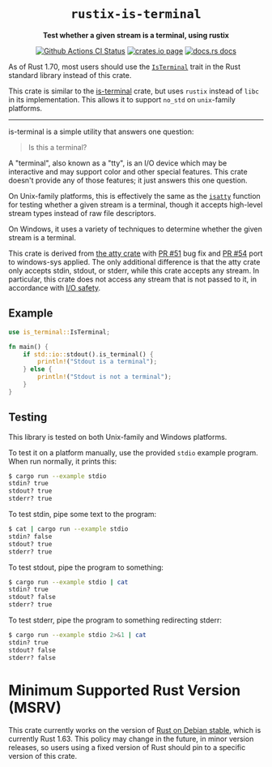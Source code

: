 <div align="center">
  <h1><code>rustix-is-terminal</code></h1>

  <p>
    <strong>Test whether a given stream is a terminal, using rustix</strong>
  </p>

  <p>
    <a href="https://github.com/sunfishcode/rustix-is-terminal/actions?query=workflow%3ACI"><img src="https://github.com/sunfishcode/rustix-is-terminal/workflows/CI/badge.svg" alt="Github Actions CI Status" /></a>
    <a href="https://crates.io/crates/rustix-is-terminal"><img src="https://img.shields.io/crates/v/rustix-is-terminal.svg" alt="crates.io page" /></a>
    <a href="https://docs.rs/rustix-is-terminal"><img src="https://docs.rs/rustix-is-terminal/badge.svg" alt="docs.rs docs" /></a>
  </p>
</div>

As of Rust 1.70, most users should use the [`IsTerminal`] trait in the Rust
standard library instead of this crate.

This crate is similar to the [is-terminal] crate, but uses `rustix` instead
of `libc` in its implementation. This allows it to support `no_std` on
`unix`-family platforms.

[is-terminal]: https://crates.io/crates/is-terminal/

<hr>

is-terminal is a simple utility that answers one question:

> Is this a terminal?

A "terminal", also known as a "tty", is an I/O device which may be interactive
and may support color and other special features. This crate doesn't provide
any of those features; it just answers this one question.

On Unix-family platforms, this is effectively the same as the [`isatty`]
function for testing whether a given stream is a terminal, though it accepts
high-level stream types instead of raw file descriptors.

On Windows, it uses a variety of techniques to determine whether the given
stream is a terminal.

This crate is derived from [the atty crate] with [PR \#51] bug fix and
[PR \#54] port to windows-sys applied. The only additional difference is that
the atty crate only accepts stdin, stdout, or stderr, while this crate accepts
any stream. In particular, this crate does not access any stream that is not
passed to it, in accordance with [I/O safety].

[PR \#51]: https://github.com/softprops/atty/pull/51
[PR \#54]: https://github.com/softprops/atty/pull/54

## Example

```rust
use is_terminal::IsTerminal;

fn main() {
    if std::io::stdout().is_terminal() {
        println!("Stdout is a terminal");
    } else {
        println!("Stdout is not a terminal");
    }
}
```

## Testing

This library is tested on both Unix-family and Windows platforms.

To test it on a platform manually, use the provided `stdio` example program.
When run normally, it prints this:

```bash
$ cargo run --example stdio
stdin? true
stdout? true
stderr? true
```

To test stdin, pipe some text to the program:

```bash
$ cat | cargo run --example stdio
stdin? false
stdout? true
stderr? true
```

To test stdout, pipe the program to something:

```bash
$ cargo run --example stdio | cat
stdin? true
stdout? false
stderr? true
```

To test stderr, pipe the program to something redirecting stderr:

```bash
$ cargo run --example stdio 2>&1 | cat
stdin? true
stdout? false
stderr? false
```

# Minimum Supported Rust Version (MSRV)

This crate currently works on the version of [Rust on Debian stable], which is
currently Rust 1.63. This policy may change in the future, in minor version
releases, so users using a fixed version of Rust should pin to a specific
version of this crate.

[`isatty`]: https://man7.org/linux/man-pages/man3/isatty.3.html
[the atty crate]: https://crates.io/crates/atty
[I/O safety]: https://github.com/rust-lang/rfcs/blob/master/text/3128-io-safety.md
[Rust on Debian stable]: https://packages.debian.org/stable/rust/rustc
[`IsTerminal`]: https://doc.rust-lang.org/stable/std/io/trait.IsTerminal.html
